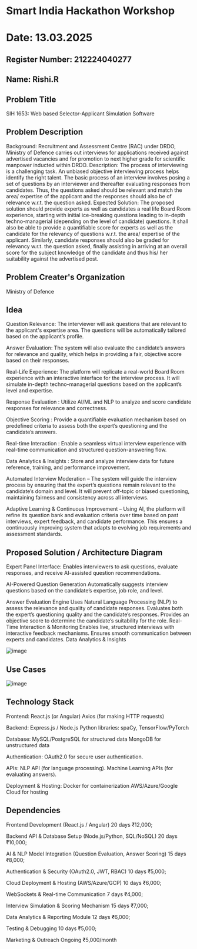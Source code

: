 # Smart India Hackathon Workshop
# Date: 13.03.2025
## Register Number: 212224040277
## Name: Rishi.R
## Problem Title
SIH 1653: Web based Selector-Applicant Simulation Software
## Problem Description
Background: Recruitment and Assessment Centre (RAC) under DRDO, Ministry of Defence carries out interviews for applications received against advertised vacancies and for promotion to next higher grade for scientific manpower inducted within DRDO. Description: The process of interviewing is a challenging task. An unbiased objective interviewing process helps identify the right talent. The basic process of an interview involves posing a set of questions by an interviewer and thereafter evaluating responses from candidates. Thus, the questions asked should be relevant and match the area/ expertise of the applicant and the responses should also be of relevance w.r.t. the question asked. Expected Solution: The proposed solution should provide experts as well as candidates a real life Board Room experience, starting with initial ice-breaking questions leading to in-depth techno-managerial (depending on the level of candidate) questions. It shall also be able to provide a quantifiable score for experts as well as the candidate for the relevancy of questions w.r.t. the area/ expertise of the applicant. Similarly, candidate responses should also be graded for relevancy w.r.t. the question asked, finally assisting in arriving at an overall score for the subject knowledge of the candidate and thus his/ her suitability against the advertised post.

## Problem Creater's Organization
Ministry of Defence

## Idea

Question Relevance: The interviewer will ask questions that are relevant to the applicant's expertise area. The questions will be automatically tailored based on the applicant’s profile.

Answer Evaluation: The system will also evaluate the candidate’s answers for relevance and quality, which helps in providing a fair, objective score based on their responses.

Real-Life Experience: The platform will replicate a real-world Board Room experience with an interactive interface for the interview process. It will simulate in-depth techno-managerial questions based on the applicant’s level and expertise.

Response Evaluation : Utilize AI/ML and NLP to analyze and score candidate responses for relevance and correctness.

Objective Scoring : Provide a quantifiable evaluation mechanism based on predefined criteria to assess both the expert’s questioning and the candidate’s answers.

Real-time Interaction : Enable a seamless virtual interview experience with real-time communication and structured question-answering flow.

Data Analytics & Insights : Store and analyze interview data for future reference, training, and performance improvement.

Automated Interview Moderation – The system will guide the interview process by ensuring that the expert’s questions remain relevant to the candidate’s domain and level. It will prevent off-topic or biased questioning, maintaining fairness and consistency across all interviews.

Adaptive Learning & Continuous Improvement – Using AI, the platform will refine its question bank and evaluation criteria over time based on past interviews, expert feedback, and candidate performance. This ensures a continuously improving system that adapts to evolving job requirements and assessment standards.

## Proposed Solution / Architecture Diagram

Expert Panel Interface: Enables interviewers to ask questions, evaluate responses, and receive AI-assisted question recommendations.

AI-Powered Question Generation Automatically suggests interview questions based on the candidate’s expertise, job role, and level.

Answer Evaluation Engine Uses Natural Language Processing (NLP) to assess the relevance and quality of candidate responses. Evaluates both the expert’s questioning quality and the candidate’s responses. Provides an objective score to determine the candidate’s suitability for the role. Real-Time Interaction & Monitoring Enables live, structured interviews with interactive feedback mechanisms. Ensures smooth communication between experts and candidates. Data Analytics & Insights

![image](https://github.com/user-attachments/assets/6554fd8a-232b-47f8-a187-132977881ef9)


## Use Cases

![image](https://github.com/user-attachments/assets/5d137bc2-9129-4161-a076-afa63c11ce46)


## Technology Stack

Frontend: React.js (or Angular) Axios (for making HTTP requests)

Backend: Express.js / Node.js Python libraries: spaCy, TensorFlow/PyTorch

Database: MySQL/PostgreSQL for structured data MongoDB for unstructured data

Authentication: OAuth2.0 for secure user authentication.

APIs: NLP API (for language processing). Machine Learning APIs (for evaluating answers).

Deployment & Hosting: Docker for containerization AWS/Azure/Google Cloud for hosting

## Dependencies

Frontend Development (React.js / Angular) 20 days ₹12,000;

Backend API & Database Setup (Node.js/Python, SQL/NoSQL) 20 days ₹10,000;

AI & NLP Model Integration (Question Evaluation, Answer Scoring) 15 days ₹8,000;

Authentication & Security (OAuth2.0, JWT, RBAC) 10 days ₹5,000;

Cloud Deployment & Hosting (AWS/Azure/GCP) 10 days ₹6,000;

WebSockets & Real-time Communication 7 days ₹4,000;

Interview Simulation & Scoring Mechanism 15 days ₹7,000;

Data Analytics & Reporting Module 12 days ₹6,000;

Testing & Debugging 10 days ₹5,000;

Marketing & Outreach Ongoing ₹5,000/month
